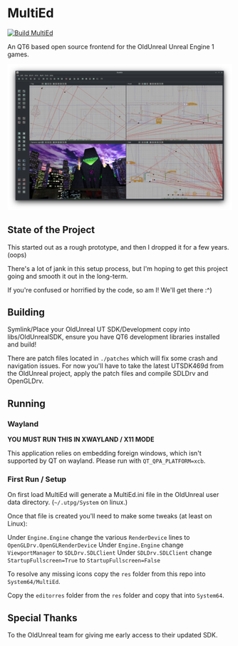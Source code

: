# MultiEd

[![Build MultiEd](https://github.com/MelissaAutumn/MultiEd/actions/workflows/build.yml/badge.svg?branch=main)](https://github.com/MelissaAutumn/MultiEd/actions/workflows/build.yml)

An QT6 based open source frontend for the OldUnreal Unreal Engine 1 games. 

![A screenshot of MultiEd with the Intro level loaded up.](docs/cover.png "MultiEd in action")

## State of the Project

This started out as a rough prototype, and then I dropped it for a few years. (oops)

There's a lot of jank in this setup process, but I'm hoping to get this project going and smooth it out in the long-term. 

If you're confused or horrified by the code, so am I! We'll get there :^)

## Building

Symlink/Place your OldUnreal UT SDK/Development copy into libs/OldUnrealSDK, ensure you have QT6 development libraries installed and build!

There are patch files located in `./patches` which will fix some crash and navigation issues. For now you'll have to take the latest UTSDK469d from the OldUnreal project, apply the patch files and compile SDLDrv and OpenGLDrv.

## Running

### Wayland 
**YOU MUST RUN THIS IN XWAYLAND / X11 MODE**
  
This application relies on embedding foreign windows, which isn't supported by QT on wayland. Please run with `QT_QPA_PLATFORM=xcb`.

### First Run / Setup

On first load MultiEd will generate a MultiEd.ini file in the OldUnreal user data directory. (`~/.utpg/System` on linux.)

Once that file is created you'll need to make some tweaks (at least on Linux):

Under `Engine.Engine` change the various `RenderDevice` lines to `OpenGLDrv.OpenGLRenderDevice`
Under `Engine.Engine` change `ViewportManager` to `SDLDrv.SDLClient`
Under `SDLDrv.SDLClient` change `StartupFullscreen=True` to `StartupFullscreen=False`

To resolve any missing icons copy the `res` folder from this repo into `System64/MultiEd`.

Copy the `editorres` folder from the `res` folder and copy that into `System64`. 


## Special Thanks

To the OldUnreal team for giving me early access to their updated SDK.
